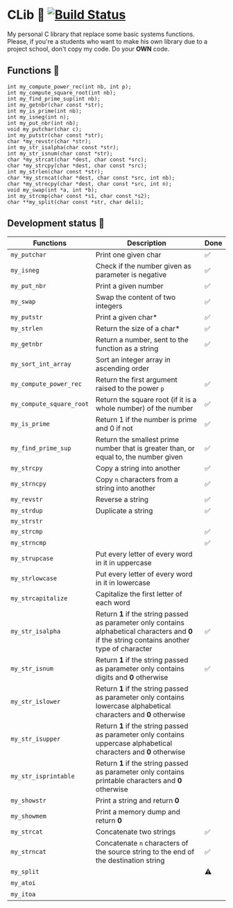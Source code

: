 # CLib :book:   [![Build Status](https://travis-ci.com/MrToto54/CLib.svg?branch=master)](https://travis-ci.com/MrToto54/CLib)
My personal C library that replace some basic systems functions.<br/>
Please, if you're a students who want to make his own library due to a project school, don't copy my code. Do your **OWN** code.

## Functions :space_invader:
    int my_compute_power_rec(int nb, int p);
    int my_compute_square_root(int nb);
    int my_find_prime_sup(int nb);
    int my_getnbr(char const *str);
    int my_is_prime(int nb);
    int my_isneg(int n);
    int my_put_nbr(int nb);
    void my_putchar(char c);
    int my_putstr(char const *str);
    char *my_revstr(char *str);
    int my_str_isalpha(char const *str);
    int my_str_isnum(char const *str);
    char *my_strcat(char *dest, char const *src);
    char *my_strcpy(char *dest, char const *src);
    int my_strlen(char const *str);
    char *my_strncat(char *dest, char const *src, int nb);
    char *my_strncpy(char *dest, char const *src, int n);
    void my_swap(int *a, int *b);
    int my_strcmp(char const *s1, char const *s2);
    char **my_split(char const *str, char deli);

## Development status :construction:

| Functions | Description | Done |
| --- | --- | --- |
| `my_putchar` | Print one given char | :white_check_mark: |
| `my_isneg` | Check if the number given as parameter is negative | :white_check_mark: |
| `my_put_nbr` | Print a given number | :white_check_mark: |
| `my_swap` | Swap the content of two integers | :white_check_mark: |
| `my_putstr` | Print a given char* | :white_check_mark: |
| `my_strlen` | Return the size of a char* | :white_check_mark: |
| `my_getnbr` | Return a number, sent to the function as a string | :white_check_mark: |
| `my_sort_int_array` | Sort an integer array in ascending order |
| `my_compute_power_rec` | Return the first argument raised to the power `p` | :white_check_mark: |
| `my_compute_square_root` |  Return the square root (if it is a whole number) of the number | :white_check_mark: |
| `my_is_prime` | Return 1 if the number is prime and 0 if not | :white_check_mark: |
| `my_find_prime_sup` |  Return the smallest prime number that is greater than, or equal to, the number given | :white_check_mark: |
| `my_strcpy` | Copy a string into another | :white_check_mark: |
| `my_strncpy` | Copy `n` characters from a string into another | :white_check_mark: |
| `my_revstr` | Reverse a string | :white_check_mark: |
| `my_strdup` | Duplicate a string | :white_check_mark: |
| `my_strstr` |  |
| `my_strcmp` |  | :white_check_mark: |
| `my_strncmp` |  | :white_check_mark: |
| `my_strupcase` | Put every letter of every word in it in uppercase |
| `my_strlowcase` | Put every letter of every word in it in lowercase |
| `my_strcapitalize` | Capitalize the first letter of each word |
| `my_str_isalpha` | Return **1** if the string passed as parameter only contains alphabetical characters and **0** if the string contains another type of character | :white_check_mark: |
| `my_str_isnum` | Return **1** if the string passed as parameter only contains digits and **0** otherwise | :white_check_mark: |
| `my_str_islower` | Return **1** if the string passed as parameter only contains lowercase alphabetical characters and **0** otherwise |
| `my_str_isupper` | Return **1** if the string passed as parameter only contains uppercase alphabetical characters and **0** otherwise |
| `my_str_isprintable` | Return **1** if the string passed as parameter only contains printable characters and **0** otherwise |
| `my_showstr` | Print a string and return **0** |
| `my_showmem` | Print a memory dump and return **0** |
| `my_strcat` | Concatenate two strings | :white_check_mark: |
| `my_strncat` | Concatenate `n` characters of the source string to the end of the destination string | :white_check_mark: |
| `my_split` | | :warning: |
| `my_atoi` | | |
| `my_itoa` | | |
